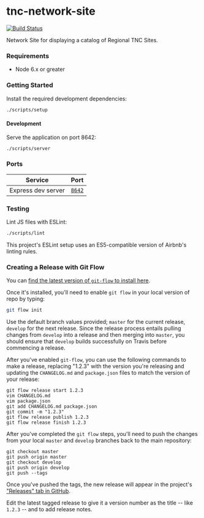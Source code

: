 # tnc-network-site

[![Build Status](https://travis-ci.org/CoastalResilienceNetwork/tnc-network-site.svg?branch=develop)](https://travis-ci.org/CoastalResilienceNetwork/tnc-network-site)

Network Site for displaying a catalog of Regional TNC Sites.

### Requirements

* Node 6.x or greater

### Getting Started

Install the required development dependencies:

```sh
./scripts/setup
```

#### Development

Serve the application on port 8642:

```sh
./scripts/server
```

### Ports

| Service | Port |
| --------| ---- |
| Express dev server | [`8642`](http://localhost:8642) |

### Testing

Lint JS files with ESLint:

```sh
./scripts/lint
```

This project's ESLint setup uses an ES5-compatible version of Airbnb's linting
rules.

### Creating a Release with Git Flow

You can [find the latest version of `git-flow` to install here](https://github.com/petervanderdoes/gitflow-avh).

Once it's installed, you'll need to enable `git flow` in your local version of
repo by typing:

```sh
git flow init
```

Use the default branch values provided; `master` for the current release,
`develop` for the next release. Since the release process entails pulling
changes from `develop` into a release and then merging into `master`, you should
ensure that `develop` builds successfully on Travis before commencing a release.

After you've enabled `git-flow`, you can use the following commands to make a
release, replacing "1.2.3" with the version you're releasing and updating the
`CHANGELOG.md` and `package.json` files to match the version of your release:

```
git flow release start 1.2.3
vim CHANGELOG.md
vim package.json
git add CHANGELOG.md package.json
git commit -m "1.2.3"
git flow release publish 1.2.3
git flow release finish 1.2.3
```

After you've completed the `git flow` steps, you'll need to push the changes
from your local `master` and `develop` branches back to the main repository:

```
git checkout master
git push origin master
git checkout develop
git push origin develop
git push --tags
```

Once you've pushed the tags, the new release will appear in the project's
["Releases" tab in GitHub](https://github.com/CoastalResilienceNetwork/tnc-network-site/releases).

Edit the latest tagged release to give it a version number as the title -- like
`1.2.3` -- and to add release notes.
